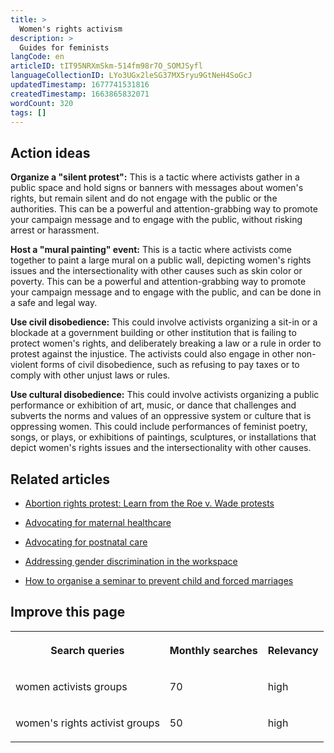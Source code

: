 ```yaml
---
title: >
  Women's rights activism
description: >
  Guides for feminists
langCode: en
articleID: tIT95NRXmSkm-514fm98r7O_SOMJSyfl
languageCollectionID: LYo3UGx2leSG37MX5ryu9GtNeH4SoGcJ
updatedTimestamp: 1677741531816
createdTimestamp: 1663865832071
wordCount: 320
tags: []
---
```


## Action ideas

**Organize a "silent protest":** This is a tactic where activists gather in a public space and hold signs or banners with messages about women's rights, but remain silent and do not engage with the public or the authorities. This can be a powerful and attention-grabbing way to promote your campaign message and to engage with the public, without risking arrest or harassment.

**Host a "mural painting" event:** This is a tactic where activists come together to paint a large mural on a public wall, depicting women's rights issues and the intersectionality with other causes such as skin color or poverty. This can be a powerful and attention-grabbing way to promote your campaign message and to engage with the public, and can be done in a safe and legal way.

**Use civil disobedience:** This could involve activists organizing a sit-in or a blockade at a government building or other institution that is failing to protect women's rights, and deliberately breaking a law or a rule in order to protest against the injustice. The activists could also engage in other non-violent forms of civil disobedience, such as refusing to pay taxes or to comply with other unjust laws or rules.

**Use cultural disobedience:** This could involve activists organizing a public performance or exhibition of art, music, or dance that challenges and subverts the norms and values of an oppressive system or culture that is oppressing women. This could include performances of feminist poetry, songs, or plays, or exhibitions of paintings, sculptures, or installations that depict women's rights issues and the intersectionality with other causes.

## Related articles

-   [Abortion rights protest: Learn from the Roe v. Wade protests](/campaigns/Roe-v-Wade)
    
-   [Advocating for maternal healthcare](/campaigns/maternal-health)
    
-   [Advocating for postnatal care](/campaigns/postnatal-care)
    
-   [Addressing gender discrimination in the workspace](/campaigns/gender-workspace)
    
-   [How to organise a seminar to prevent child and forced marriages](/campaigns/forced-mariages)
    

## Improve this page

<table><tbody><tr><th><p>Search queries</p></th><th><p>Monthly searches</p></th><th><p>Relevancy</p></th></tr><tr><td><p>women activists groups</p></td><td><p>70</p></td><td><p>high</p></td></tr><tr><td><p>women's rights activist groups</p></td><td><p>50</p></td><td><p>high</p></td></tr></tbody></table>